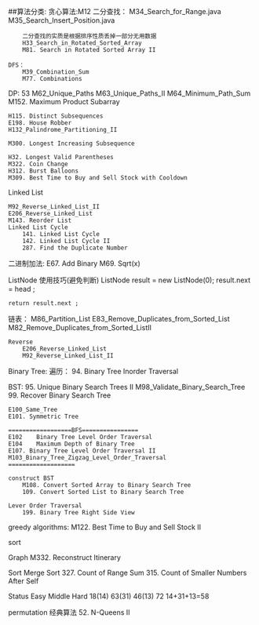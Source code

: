 ##算法分类:
	贪心算法:M12
	二分查找：
		M34_Search_for_Range.java
 		M35_Search_Insert_Position.java
 		
 		二分查找的实质是根据排序性质丢掉一部分无用数据
 		H33_Search_in_Rotated_Sorted_Array
 		M81. Search in Rotated Sorted Array II
	
	DFS：
		M39_Combination_Sum
		M77. Combinations
		
		
DP:
	53
	M62_Unique_Paths
	M63_Unique_Paths_II
	M64_Minimum_Path_Sum
	M152. Maximum Product Subarray
	
	H115. Distinct Subsequences
	E198. House Robber
	H132_Palindrome_Partitioning_II
	
	M300. Longest Increasing Subsequence
	
	H32. Longest Valid Parentheses
	M322. Coin Change
	H312. Burst Balloons
	M309. Best Time to Buy and Sell Stock with Cooldown
	
Linked List		
	
	
	M92_Reverse_Linked_List_II
	E206_Reverse_Linked_List
	M143. Reorder List
	Linked List Cycle
		141. Linked List Cycle
		142. Linked List Cycle II 
		287. Find the Duplicate Number
		
		
		
二进制加法:
	E67. Add Binary
	M69. Sqrt(x)

ListNode 使用技巧(避免判断)
	ListNode result = new ListNode(0);
	result.next = head ;
	
	return result.next ;
	
	
链表：
	M86_Partition_List
	E83_Remove_Duplicates_from_Sorted_List
	M82_Remove_Duplicates_from_Sorted_ListII
	
	
	Reverse
		E206_Reverse_Linked_List
		M92_Reverse_Linked_List_II
		
Binary Tree:
	遍历：
		94. Binary Tree Inorder Traversal
		
BST:
	95. Unique Binary Search Trees II 
	M98_Validate_Binary_Search_Tree
	99. Recover Binary Search Tree
	
	E100_Same_Tree
	E101. Symmetric Tree
	
	==================BFS================
	E102	Binary Tree Level Order Traversal
	E104	Maximum Depth of Binary Tree
	E107. Binary Tree Level Order Traversal II 
	M103_Binary_Tree_Zigzag_Level_Order_Traversal
	===================

	construct BST
		M108. Convert Sorted Array to Binary Search Tree 
		109. Convert Sorted List to Binary Search Tree
		
	Lever Order Traversal
		199. Binary Tree Right Side View
		
 greedy algorithms:
 	M122. Best Time to Buy and Sell Stock II 
 	
 	
 
 sort
 
 
 
 Graph
 	M332. Reconstruct Itinerary
 	
 	
 	
Sort
	Merge Sort
		327. Count of Range Sum
		315. Count of Smaller Numbers After Self
		
Status
	Easy	Middle	Hard
	18(14)	63(31)	46(13)    72   14+31+13=58    
 	

 permutation 经典算法
 	52. N-Queens II
